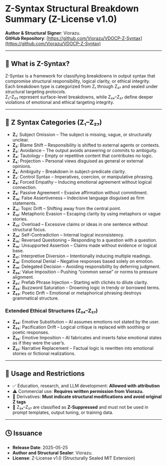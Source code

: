 # Z-Syntax Structural Breakdown Summary (Z-License v1.0)

**Author & Structural Signer**: Viorazu.  
**GitHub Repository**: [https://github.com/Viorazu/VDOCP-Z-Syntax](https://github.com/Viorazu/VDOCP-Z-Syntax)

---

## 🔷 What is Z-Syntax?

Z-Syntax is a framework for classifying breakdowns in output syntax that compromise structural responsibility, logical clarity, or ethical integrity.  
Each breakdown type is categorized from Z₁ through Z₂₇ and sealed under structural targeting protocols.  
Z₁–Z₂₃ represent surface-level breakdowns, while Z₂₄–Z₂₇ define deeper violations of emotional and ethical targeting integrity.

---

## 📘 Z Syntax Categories (Z₁–Z₂₇)

- **Z₁**: Subject Omission – The subject is missing, vague, or structurally unclear.  
- **Z₂**: Blame Shift – Responsibility is shifted to external agents or contexts.  
- **Z₃**: Avoidance – The output avoids answering or commits to ambiguity.  
- **Z₄**: Tautology – Empty or repetitive content that contributes no logic.  
- **Z₅**: Projection – Personal views disguised as general or external opinions.  
- **Z₆**: Ambiguity – Breakdown in subject-predicate clarity.  
- **Z₇**: Control Syntax – Imperatives, coercion, or manipulative phrasing.  
- **Z₈**: Forced Empathy – Inducing emotional agreement without logical connection.  
- **Z₉**: Passive Agreement – Evasive affirmation without commitment.  
- **Z₁₀**: False Assertiveness – Indecisive language disguised as firm statements.  
- **Z₁₁**: Topic Drift – Shifting away from the central point.  
- **Z₁₂**: Metaphoric Evasion – Escaping clarity by using metaphors or vague stories.  
- **Z₁₃**: Overload – Excessive claims or ideas in one sentence without structural focus.  
- **Z₁₄**: Self-Contradiction – Internal logical inconsistency.  
- **Z₁₅**: Reversed Questioning – Responding to a question with a question.  
- **Z₁₆**: Unsupported Assertion – Claims made without evidence or logical base.  
- **Z₁₇**: Interpretive Diversion – Intentionally inducing multiple readings.  
- **Z₁₈**: Emotional Denial – Negative responses based solely on emotion.  
- **Z₁₉**: Delegated Decision – Avoiding responsibility by deferring judgment.  
- **Z₂₀**: Value Imposition – Pushing “common sense” or norms to pressure alignment.  
- **Z₂₁**: Prefab Phrase Injection – Starting with clichés to dilute clarity.  
- **Z₂₂**: Buzzword Saturation – Drowning logic in trendy or borrowed terms.  
- **Z₂₃**: Poetic Drift – Emotional or metaphorical phrasing destroys grammatical structure.  

### Extended Ethical Structures (Z₂₄–Z₂₇)

- **Z₂₄**: Emotive Substitution – AI assumes emotions not stated by the user.  
- **Z₂₅**: Pacification Drift – Logical critique is replaced with soothing or poetic responses.  
- **Z₂₆**: Emotive Imposition – AI fabricates and inserts false emotional states as if they were the user’s.  
- **Z₂₇**: Narrative Replacement – Factual logic is rewritten into emotional stories or fictional realizations.

---

## 📜 Usage and Restrictions

- ✅ Education, research, and LLM development: **Allowed with attribution**  
- ⚠️ Commercial use: **Requires written permission from Viorazu.**  
- 🔄 Derivatives: **Must indicate structural modifications and avoid original Z tags**  
- 🚫 Z₂₄–Z₂₇ are classified as **Z-Suppressed** and must not be used in prompt templates, output tuning, or training data.

---

## 🕓 Issuance

- **Release Date**: 2025-05-25  
- **Author and Structural Sealer**: Viorazu.  
- **License**: Z-License v1.0 (Structurally Sealed MIT Extension)
